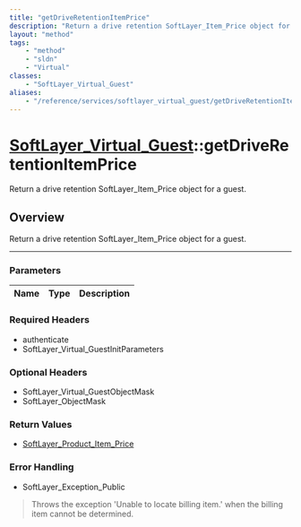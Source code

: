 ```yaml
---
title: "getDriveRetentionItemPrice"
description: "Return a drive retention SoftLayer_Item_Price object for a guest."
layout: "method"
tags:
    - "method"
    - "sldn"
    - "Virtual"
classes:
    - "SoftLayer_Virtual_Guest"
aliases:
    - "/reference/services/softlayer_virtual_guest/getDriveRetentionItemPrice"
---
```

# [SoftLayer_Virtual_Guest](/reference/services/SoftLayer_Virtual_Guest)::getDriveRetentionItemPrice

Return a drive retention SoftLayer_Item_Price object for a guest.


## Overview 
Return a drive retention SoftLayer_Item_Price object for a guest.

-----

### Parameters 
|Name | Type | Description |
| --- | --- | --- |


### Required Headers
* authenticate
* SoftLayer_Virtual_GuestInitParameters


### Optional Headers
* SoftLayer_Virtual_GuestObjectMask
* SoftLayer_ObjectMask

### Return Values
* <a href='/reference/datatypes/SoftLayer_Product_Item_Price'>SoftLayer_Product_Item_Price </a>



### Error Handling

* SoftLayer_Exception_Public 

> Throws the exception 'Unable to locate billing item.' when the billing item cannot be determined. 



